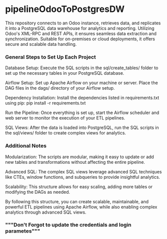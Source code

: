 # pipelineOdooToPostgresDW
This repository connects to an Odoo instance, retrieves data, and replicates it into a PostgreSQL data warehouse for analytics and reporting. Utilizing Odoo's XML-RPC and REST APIs, it ensures seamless data extraction and synchronization. Suitable for on-premises or cloud deployments, it offers secure and scalable data handling.
### General Steps to Set Up Each Project
Database Setup: Execute the SQL scripts in the sql/create_tables/ folder to set up the necessary tables in your PostgreSQL database.

Airflow Setup: Set up Apache Airflow on your machine or server. Place the DAG files in the dags/ directory of your Airflow setup.

Dependency Installation: Install the dependencies listed in requirements.txt using pip:
    pip install -r requirements.txt

Run the Pipeline: Once everything is set up, start the Airflow scheduler and web server to monitor the execution of your ETL pipelines.

SQL Views: After the data is loaded into PostgreSQL, run the SQL scripts in the sql/views/ folder to create complex views for analytics.

### Additional Notes
Modularization: The scripts are modular, making it easy to update or add new tables and transformations without affecting the entire pipeline.

Advanced SQL: The complex SQL views leverage advanced SQL techniques like CTEs, window functions, and subqueries to provide insightful analytics.

Scalability: This structure allows for easy scaling, adding more tables or modifying the DAGs as needed.

By following this structure, you can create scalable, maintainable, and powerful ETL pipelines using Apache Airflow, while also enabling complex analytics through advanced SQL views.

### """Don't Forgot to update the credentials and login parametes"""